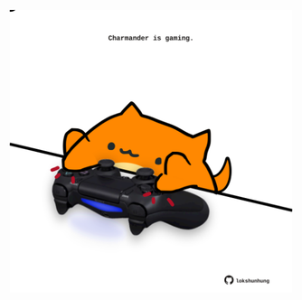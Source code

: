 <!-- built at 28/07/2024, 10:00:42 UTC -->
<p align="center">
  <img width="500" height="500" src="./ReadmeImage.svg">
</p>
